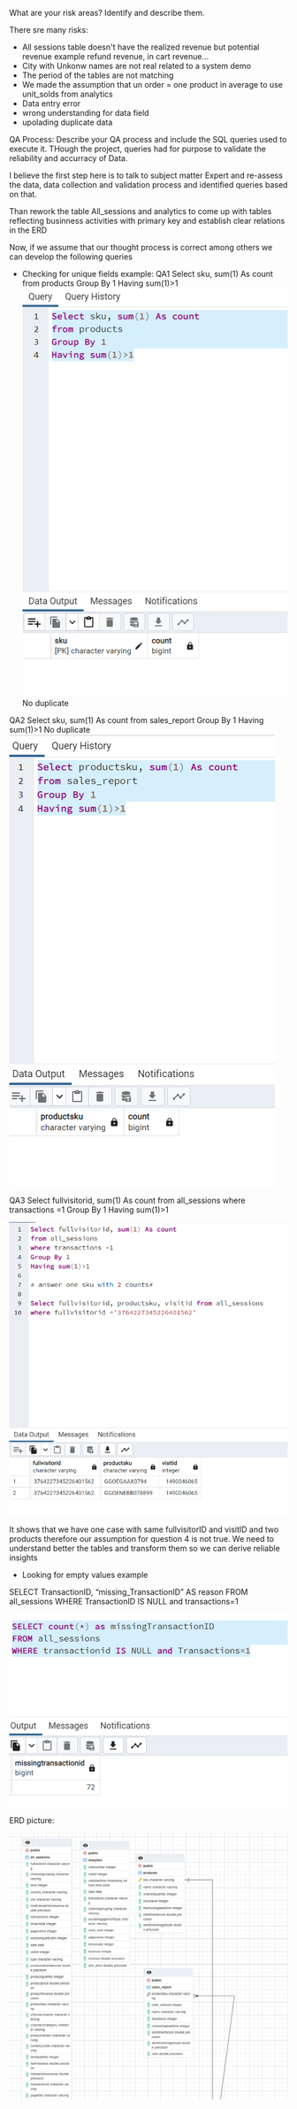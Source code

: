 What are your risk areas? Identify and describe them.

There sre many risks:
- All sessions table doesn't have the realized revenue but potential revenue 
example refund revenue, in cart revenue...
- City with Unkonw names are not real related to a system demo
- The period of the tables are not matching
- We made the assumption that un order = one product in average to use unit_solds from analytics
- Data entry error
- wrong understanding for data field
- upolading duplicate data


QA Process:
Describe your QA process and include the SQL queries used to execute it.
THough the project, queries had for purpose to validate the reliability and accurracy of Data. 

I believe the first step here is to talk to subject matter Expert and re-assess the data, data collection and validation process and identified queries based on that.

Than rework the table All_sessions and analytics to come up with tables reflecting businness activities with primary key and establish clear relations in the ERD

Now, if  we assume that our thought process is correct among others we can develop the following queries

- Checking for unique fields
example:
QA1
Select sku, sum(1) As count
from products
Group By 1
Having sum(1)>1
![QA1.png](QA1.png)
No duplicate

QA2
Select sku, sum(1) As count
from sales_report
Group By 1
Having sum(1)>1
No duplicate
![QA2.png](QA2.png)

QA3
Select fullvisitorid, sum(1) As count
from all_sessions
where transactions =1
Group By 1
Having sum(1)>1

![QA3.png](QA3.png)


It shows that we have one case with same fullvisitorID and visitID and two products
therefore our assumption for question 4 is not true. We need to understand better the tables and transform them so we can derive reliable insights

- Looking for empty values example

SELECT TransactionID, “missing_TransactionID” AS reason
FROM all_sessions
WHERE TransactionID IS NULL and transactions=1

![QA4.png](QA4.png)



ERD picture:

![ERDproject1.png](ERDproject1.png)


